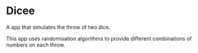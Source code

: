 # Dicee 

A app that simulates the throw of two dice.

This app uses randomisation algorithms to provide 
different combinations of numbers on each throw.
